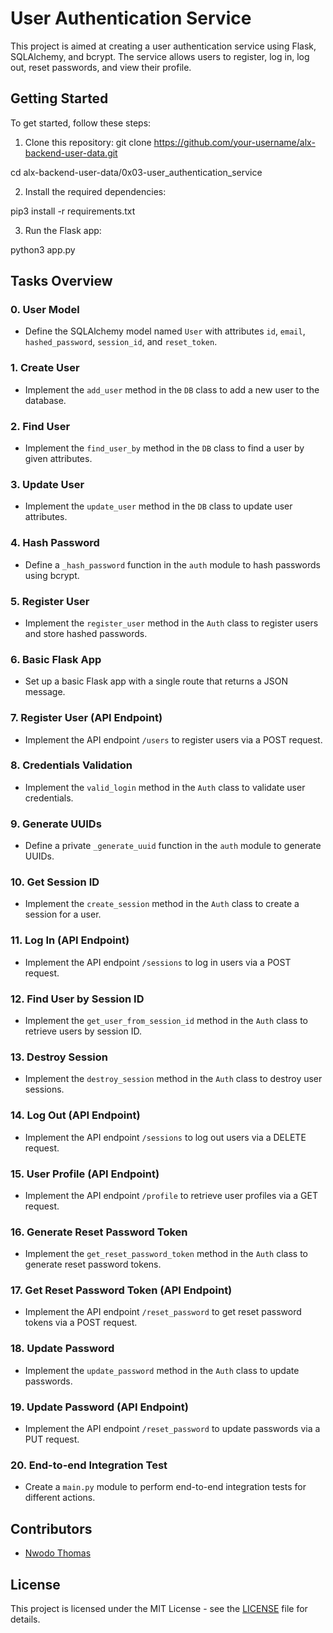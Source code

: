 # User Authentication Service

This project is aimed at creating a user authentication service using Flask, SQLAlchemy, and bcrypt. The service allows users to register, log in, log out, reset passwords, and view their profile.

## Getting Started

To get started, follow these steps:

1. Clone this repository:
git clone https://github.com/your-username/alx-backend-user-data.git

cd alx-backend-user-data/0x03-user_authentication_service

2. Install the required dependencies:
 
pip3 install -r requirements.txt

3. Run the Flask app:

python3 app.py


## Tasks Overview

### 0. User Model

- Define the SQLAlchemy model named `User` with attributes `id`, `email`, `hashed_password`, `session_id`, and `reset_token`.

### 1. Create User

- Implement the `add_user` method in the `DB` class to add a new user to the database.

### 2. Find User

- Implement the `find_user_by` method in the `DB` class to find a user by given attributes.

### 3. Update User

- Implement the `update_user` method in the `DB` class to update user attributes.

### 4. Hash Password

- Define a `_hash_password` function in the `auth` module to hash passwords using bcrypt.

### 5. Register User

- Implement the `register_user` method in the `Auth` class to register users and store hashed passwords.

### 6. Basic Flask App

- Set up a basic Flask app with a single route that returns a JSON message.

### 7. Register User (API Endpoint)

- Implement the API endpoint `/users` to register users via a POST request.

### 8. Credentials Validation

- Implement the `valid_login` method in the `Auth` class to validate user credentials.

### 9. Generate UUIDs

- Define a private `_generate_uuid` function in the `auth` module to generate UUIDs.

### 10. Get Session ID

- Implement the `create_session` method in the `Auth` class to create a session for a user.

### 11. Log In (API Endpoint)

- Implement the API endpoint `/sessions` to log in users via a POST request.

### 12. Find User by Session ID

- Implement the `get_user_from_session_id` method in the `Auth` class to retrieve users by session ID.

### 13. Destroy Session

- Implement the `destroy_session` method in the `Auth` class to destroy user sessions.

### 14. Log Out (API Endpoint)

- Implement the API endpoint `/sessions` to log out users via a DELETE request.

### 15. User Profile (API Endpoint)

- Implement the API endpoint `/profile` to retrieve user profiles via a GET request.

### 16. Generate Reset Password Token

- Implement the `get_reset_password_token` method in the `Auth` class to generate reset password tokens.

### 17. Get Reset Password Token (API Endpoint)

- Implement the API endpoint `/reset_password` to get reset password tokens via a POST request.

### 18. Update Password

- Implement the `update_password` method in the `Auth` class to update passwords.

### 19. Update Password (API Endpoint)

- Implement the API endpoint `/reset_password` to update passwords via a PUT request.

### 20. End-to-end Integration Test

- Create a `main.py` module to perform end-to-end integration tests for different actions.

## Contributors

- [Nwodo Thomas](https://github.com/Nwodothomas)

## License

This project is licensed under the MIT License - see the [LICENSE](LICENSE) file for details.




